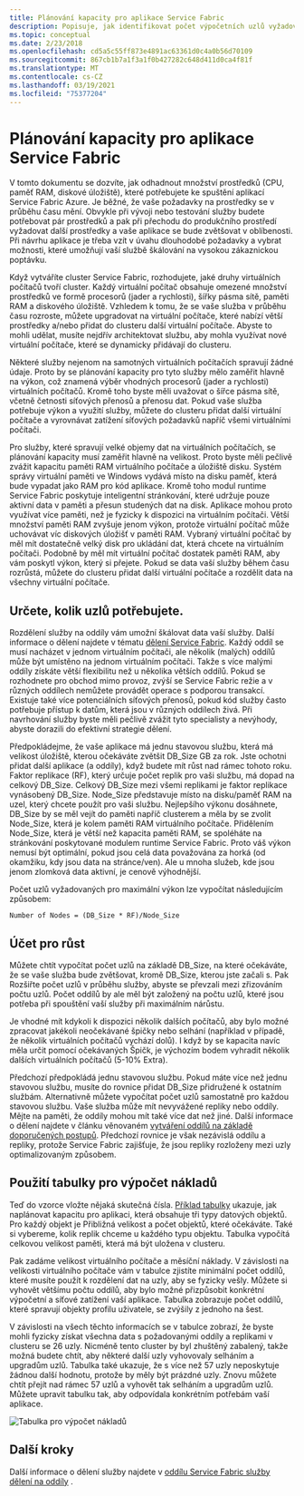 ```yaml
---
title: Plánování kapacity pro aplikace Service Fabric
description: Popisuje, jak identifikovat počet výpočetních uzlů vyžadovaných pro aplikaci Service Fabric.
ms.topic: conceptual
ms.date: 2/23/2018
ms.openlocfilehash: cd5a5c55ff873e4891ac63361d0c4a0b56d70109
ms.sourcegitcommit: 867cb1b7a1f3a1f0b427282c648d411d0ca4f81f
ms.translationtype: MT
ms.contentlocale: cs-CZ
ms.lasthandoff: 03/19/2021
ms.locfileid: "75377204"
---
```

# <a name="capacity-planning-for-service-fabric-applications"></a>Plánování kapacity pro aplikace Service Fabric
V tomto dokumentu se dozvíte, jak odhadnout množství prostředků (CPU, paměť RAM, diskové úložiště), které potřebujete ke spuštění aplikací Service Fabric Azure. Je běžné, že vaše požadavky na prostředky se v průběhu času mění. Obvykle při vývoji nebo testování služby budete potřebovat pár prostředků a pak při přechodu do produkčního prostředí vyžadovat další prostředky a vaše aplikace se bude zvětšovat v oblíbenosti. Při návrhu aplikace je třeba vzít v úvahu dlouhodobé požadavky a vybrat možnosti, které umožňují vaší službě škálování na vysokou zákaznickou poptávku.

 Když vytváříte cluster Service Fabric, rozhodujete, jaké druhy virtuálních počítačů tvoří cluster. Každý virtuální počítač obsahuje omezené množství prostředků ve formě procesorů (jader a rychlosti), šířky pásma sítě, paměti RAM a diskového úložiště. Vzhledem k tomu, že se vaše služba v průběhu času rozroste, můžete upgradovat na virtuální počítače, které nabízí větší prostředky a/nebo přidat do clusteru další virtuální počítače. Abyste to mohli udělat, musíte nejdřív architektovat službu, aby mohla využívat nové virtuální počítače, které se dynamicky přidávají do clusteru.

Některé služby nejenom na samotných virtuálních počítačích spravují žádné údaje. Proto by se plánování kapacity pro tyto služby mělo zaměřit hlavně na výkon, což znamená výběr vhodných procesorů (jader a rychlosti) virtuálních počítačů. Kromě toho byste měli uvažovat o šířce pásma sítě, včetně četnosti síťových přenosů a přenosu dat. Pokud vaše služba potřebuje výkon a využití služby, můžete do clusteru přidat další virtuální počítače a vyrovnávat zatížení síťových požadavků napříč všemi virtuálními počítači.

Pro služby, které spravují velké objemy dat na virtuálních počítačích, se plánování kapacity musí zaměřit hlavně na velikost. Proto byste měli pečlivě zvážit kapacitu paměti RAM virtuálního počítače a úložiště disku. Systém správy virtuální paměti ve Windows vydává místo na disku paměť, která bude vypadat jako RAM pro kód aplikace. Kromě toho modul runtime Service Fabric poskytuje inteligentní stránkování, které udržuje pouze aktivní data v paměti a přesun studených dat na disk. Aplikace mohou proto využívat více paměti, než je fyzicky k dispozici na virtuálním počítači. Větší množství paměti RAM zvyšuje jenom výkon, protože virtuální počítač může uchovávat víc diskových úložišť v paměti RAM. Vybraný virtuální počítač by měl mít dostatečně velký disk pro ukládání dat, která chcete na virtuálním počítači. Podobně by měl mít virtuální počítač dostatek paměti RAM, aby vám poskytl výkon, který si přejete. Pokud se data vaší služby během času rozrůstá, můžete do clusteru přidat další virtuální počítače a rozdělit data na všechny virtuální počítače.

## <a name="determine-how-many-nodes-you-need"></a>Určete, kolik uzlů potřebujete.
Rozdělení služby na oddíly vám umožní škálovat data vaší služby. Další informace o dělení najdete v tématu [dělení Service Fabric](service-fabric-concepts-partitioning.md). Každý oddíl se musí nacházet v jednom virtuálním počítači, ale několik (malých) oddílů může být umístěno na jednom virtuálním počítači. Takže s více malými oddíly získáte větší flexibilitu než u několika větších oddílů. Pokud se rozhodnete pro obchod mimo provoz, zvýší se Service Fabric režie a v různých oddílech nemůžete provádět operace s podporou transakcí. Existuje také více potenciálních síťových přenosů, pokud kód služby často potřebuje přístup k datům, která jsou v různých oddílech živá. Při navrhování služby byste měli pečlivě zvážit tyto specialisty a nevýhody, abyste dorazili do efektivní strategie dělení.

Předpokládejme, že vaše aplikace má jednu stavovou službu, která má velikost úložiště, kterou očekáváte zvětšit DB_Size GB za rok. Jste ochotni přidat další aplikace (a oddíly), když budete mít růst nad rámec tohoto roku.  Faktor replikace (RF), který určuje počet replik pro vaši službu, má dopad na celkový DB_Size. Celkový DB_Size mezi všemi replikami je faktor replikace vynásobený DB_Size.  Node_Size představuje místo na disku/paměť RAM na uzel, který chcete použít pro vaši službu. Nejlepšího výkonu dosáhnete, DB_Size by se měl vejít do paměti napříč clusterem a měla by se zvolit Node_Size, která je kolem paměti RAM virtuálního počítače. Přidělením Node_Size, která je větší než kapacita paměti RAM, se spoléháte na stránkování poskytované modulem runtime Service Fabric. Proto váš výkon nemusí být optimální, pokud jsou celá data považována za horká (od okamžiku, kdy jsou data na stránce/ven). Ale u mnoha služeb, kde jsou jenom zlomková data aktivní, je cenově výhodnější.

Počet uzlů vyžadovaných pro maximální výkon lze vypočítat následujícím způsobem:

```
Number of Nodes = (DB_Size * RF)/Node_Size

```


## <a name="account-for-growth"></a>Účet pro růst
Můžete chtít vypočítat počet uzlů na základě DB_Size, na které očekáváte, že se vaše služba bude zvětšovat, kromě DB_Size, kterou jste začali s. Pak Rozšiřte počet uzlů v průběhu služby, abyste se převzali mezi zřizováním počtu uzlů. Počet oddílů by ale měl být založený na počtu uzlů, které jsou potřeba při spouštění vaší služby při maximálním nárůstu.

Je vhodné mít kdykoli k dispozici několik dalších počítačů, aby bylo možné zpracovat jakékoli neočekávané špičky nebo selhání (například v případě, že několik virtuálních počítačů vychází dolů).  I když by se kapacita navíc měla určit pomocí očekávaných Špičk, je výchozím bodem vyhradit několik dalších virtuálních počítačů (5-10% Extra).

Předchozí předpokládá jednu stavovou službu. Pokud máte více než jednu stavovou službu, musíte do rovnice přidat DB_Size přidružené k ostatním službám. Alternativně můžete vypočítat počet uzlů samostatně pro každou stavovou službu.  Vaše služba může mít nevyvážené repliky nebo oddíly. Mějte na paměti, že oddíly mohou mít také více dat než jiné. Další informace o dělení najdete v článku věnovaném [vytváření oddílů na základě doporučených postupů](service-fabric-concepts-partitioning.md). Předchozí rovnice je však nezávislá oddílu a repliky, protože Service Fabric zajišťuje, že jsou repliky rozloženy mezi uzly optimalizovaným způsobem.

## <a name="use-a-spreadsheet-for-cost-calculation"></a>Použití tabulky pro výpočet nákladů
Teď do vzorce vložte nějaká skutečná čísla. [Příklad tabulky](https://github.com/Azure/service-fabric/raw/master/docs_resources/SF_VM_Cost_calculator-NEW.xlsx) ukazuje, jak naplánovat kapacitu pro aplikaci, která obsahuje tři typy datových objektů. Pro každý objekt je Přibližná velikost a počet objektů, které očekáváte. Také si vybereme, kolik replik chceme u každého typu objektu. Tabulka vypočítá celkovou velikost paměti, která má být uložena v clusteru.

Pak zadáme velikost virtuálního počítače a měsíční náklady. V závislosti na velikosti virtuálního počítače vám v tabulce zjistíte minimální počet oddílů, které musíte použít k rozdělení dat na uzly, aby se fyzicky vešly. Můžete si vyhovět většímu počtu oddílů, aby bylo možné přizpůsobit konkrétní výpočetní a síťové zatížení vaší aplikace. Tabulka zobrazuje počet oddílů, které spravují objekty profilu uživatele, se zvýšily z jednoho na šest.

V závislosti na všech těchto informacích se v tabulce zobrazí, že byste mohli fyzicky získat všechna data s požadovanými oddíly a replikami v clusteru se 26 uzly. Nicméně tento cluster by byl zhuštěný zabalený, takže možná budete chtít, aby některé další uzly vyhovovaly selháním a upgradům uzlů. Tabulka také ukazuje, že s více než 57 uzly neposkytuje žádnou další hodnotu, protože by měly být prázdné uzly. Znovu můžete chtít přejít nad rámec 57 uzlů a vyhovět tak selháním a upgradům uzlů. Můžete upravit tabulku tak, aby odpovídala konkrétním potřebám vaší aplikace.   

![Tabulka pro výpočet nákladů][Image1]

## <a name="next-steps"></a>Další kroky
Další informace o dělení služby najdete v [oddílu Service Fabric služby dělení na oddíly][10] .

<!--Image references-->
[Image1]: ./media/SF-Cost.png

<!--Link references--In actual articles, you only need a single period before the slash-->
[10]: service-fabric-concepts-partitioning.md
